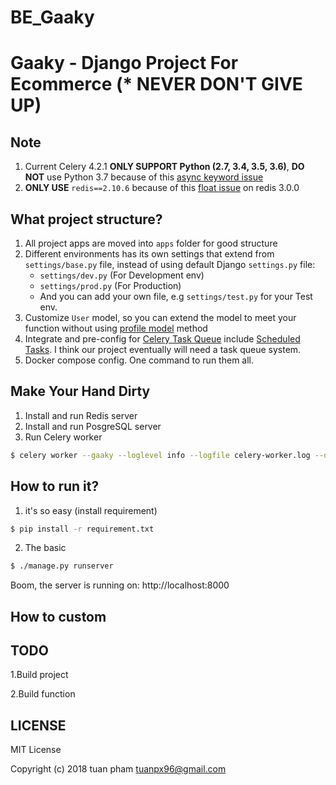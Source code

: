# BE_Gaaky

# Gaaky - Django Project For Ecommerce (* NEVER DON'T GIVE UP)


## Note
1. Current Celery 4.2.1 **ONLY SUPPORT Python (2.7, 3.4, 3.5, 3.6)**, **DO NOT** use Python 3.7 because of this [async keyword issue](https://github.com/celery/celery/issues/4500)
2. **ONLY USE** `redis==2.10.6` because of this [float issue](https://github.com/celery/celery/issues/5175) on redis 3.0.0

## What project structure?

1. All project apps are moved into `apps` folder for good structure
2. Different environments has its own settings that extend from `settings/base.py` file, instead of using default Django `settings.py` file:
    * `settings/dev.py` (For Development env)
    * `settings/prod.py` (For Production)
    * And you can add your own file, e.g `settings/test.py` for your Test env.
3. Customize `User` model, so you can extend the model to meet your function without using [profile model](https://docs.djangoproject.com/en/2.1/topics/auth/customizing/#extending-the-existing-user-model) method
4. Integrate and pre-config for [Celery Task Queue](http://www.celeryproject.org) include [Scheduled Tasks](http://docs.celeryproject.org/en/latest/userguide/periodic-tasks.html). I think our project eventually will need a task queue system.
5. Docker compose config. One command to run them all.

## Make Your Hand Dirty
 1. Install and run Redis server
 2. Install and run PosgreSQL server
 3. Run Celery worker
```bash
$ celery worker --gaaky --loglevel info --logfile celery-worker.log --detach
```
## How to run it? 
1. it's so easy (install requirement)
```bash
$ pip install -r requirement.txt
```
2. The basic 

```bash
$ ./manage.py runserver
```
Boom, the server is running on: http://localhost:8000

## How to custom

## TODO
1.Build project

2.Build function 

## LICENSE
MIT License

Copyright (c) 2018 tuan pham <tuanpx96@gmail.com>